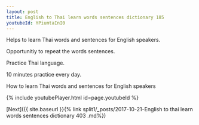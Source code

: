 ```yaml
---
layout: post
title: English to Thai learn words sentences dictionary 185 
youtubeId: YPiumtaInI0
---
```

 
 
Helps to learn Thai words and sentences for English speakers.

Opportunitiy to repeat the words sentences. 

Practice Thai language. 
 
10 minutes practice every day. 
 
How to learn Thai words and sentences for English speakers 
 
{% include youtubePlayer.html id=page.youtubeId %}
 
 
[Next]({{ site.baseurl }}{% link  split1/_posts/2017-10-21-English to thai learn words sentences dictionary 403 .md%})
 
